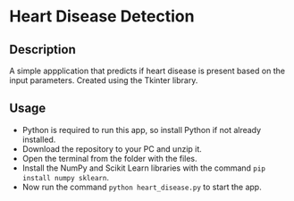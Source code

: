 # Heart Disease Detection

## Description
A simple appplication that predicts if heart disease is present based on the input parameters. Created using the Tkinter library.

## Usage
- Python is required to run this app, so install Python if not already installed.
- Download the repository to your PC and unzip it.
- Open the terminal from the folder with the files.
- Install the NumPy and Scikit Learn libraries with the command `pip install numpy sklearn`.
- Now run the command `python heart_disease.py` to start the app.